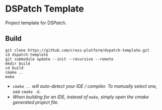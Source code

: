 # DSPatch Template

Project template for DSPatch.

## Build

```
git clone https://github.com/cross-platform/dspatch-template.git
cd dspatch-template
git submodule update --init --recursive --remote
mkdir build
cd build
cmake ..
make
```

- *`cmake ..` will auto-detect your IDE / compiler. To manually select one, use `cmake -G`.*
- *When building for an IDE, instead of `make`, simply open the cmake generated project file.*
